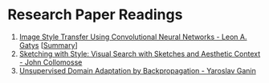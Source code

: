 # Research Paper Readings

1. [Image Style Transfer Using Convolutional Neural Networks - Leon A. Gatys](https://www.cv-foundation.org/openaccess/content_cvpr_2016/papers/Gatys_Image_Style_Transfer_CVPR_2016_paper.pdf) \[[Summary](summaries/Gatys.pdf)\]
2. [Sketching with Style: Visual Search with Sketches and Aesthetic Context - John Collomosse](https://ieeexplore.ieee.org/stamp/stamp.jsp?tp=&arnumber=8237552&tag=1)
3. [Unsupervised Domain Adaptation by Backpropagation - Yaroslav Ganin](https://arxiv.org/pdf/1409.7495.pdf)